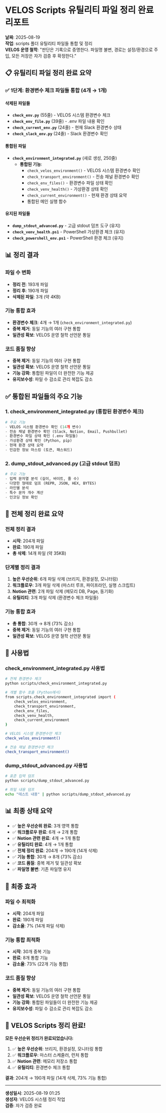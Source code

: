 # VELOS Scripts 유틸리티 파일 정리 완료 리포트

**날짜**: 2025-08-19  
**작업**: scripts 폴더 유틸리티 파일들 통합 및 정리  
**VELOS 운영 철학**: "판단은 기록으로 증명한다. 파일명 불변, 경로는 설정/환경으로 주입, 모든 저장은 자가 검증 후 확정한다."

## 📋 유틸리티 파일 정리 완료 요약

### ✅ 1단계: 환경변수 체크 파일들 통합 (4개 → 1개)

#### 삭제된 파일들
- **`check_env.py`** (55줄) - VELOS 시스템 환경변수 체크
- **`check_env_file.py`** (39줄) - .env 파일 내용 확인
- **`check_current_env.py`** (24줄) - 현재 Slack 환경변수 상태
- **`check_slack_env.py`** (24줄) - Slack 환경변수 확인

#### 통합된 파일
- **`check_environment_integrated.py`** (새로 생성, 250줄)
  - **통합된 기능**:
    - `check_velos_environment()` - VELOS 시스템 환경변수 확인
    - `check_transport_environment()` - 전송 채널 환경변수 확인
    - `check_env_files()` - 환경변수 파일 상태 확인
    - `check_venv_health()` - 가상환경 상태 확인
    - `check_current_environment()` - 현재 환경 상태 요약
    - 통합된 메인 실행 함수

#### 유지된 파일들
- **`dump_stdout_advanced.py`** - 고급 stdout 덤프 도구 (유지)
- **`check_venv_health.ps1`** - PowerShell 가상환경 체크 (유지)
- **`check_powershell_env.ps1`** - PowerShell 환경 체크 (유지)

## 📊 정리 결과

### 파일 수 변화
- **정리 전**: 193개 파일
- **정리 후**: 190개 파일
- **삭제된 파일**: 3개 (약 4KB)

### 기능 통합 효과
- **환경변수 체크**: 4개 → 1개 (`check_environment_integrated.py`)
- **중복 제거**: 동일 기능의 여러 구현 통합
- **일관성 확보**: VELOS 운영 철학 선언문 통일

### 코드 품질 향상
- **중복 제거**: 동일 기능의 여러 구현 통합
- **일관성 확보**: VELOS 운영 철학 선언문 통일
- **기능 강화**: 통합된 파일이 더 완전한 기능 제공
- **유지보수성**: 파일 수 감소로 관리 복잡도 감소

## ✅ 통합된 파일들의 주요 기능

### 1. check_environment_integrated.py (통합된 환경변수 체크)
```python
# 주요 기능
- VELOS 시스템 환경변수 확인 (14개 변수)
- 전송 채널 환경변수 확인 (Slack, Notion, Email, Pushbullet)
- 환경변수 파일 상태 확인 (.env 파일들)
- 가상환경 상태 확인 (Python, pip)
- 현재 환경 상태 요약
- 민감한 정보 마스킹 (토큰, 패스워드)
```

### 2. dump_stdout_advanced.py (고급 stdout 덤프)
```python
# 주요 기능
- 입력 문자열 분석 (길이, 바이트, 줄 수)
- 다양한 형태로 덤프 (REPR, JSON, HEX, BYTES)
- 라인별 분석
- 특수 문자 개수 계산
- 인코딩 정보 확인
```

## 🎯 전체 정리 완료 요약

### 전체 정리 결과
- **시작**: 204개 파일
- **완료**: 190개 파일
- **총 삭제**: 14개 파일 (약 35KB)

### 단계별 정리 결과
1. **높은 우선순위**: 6개 파일 삭제 (브리지, 환경설정, 모니터링)
2. **워크플로우**: 3개 파일 삭제 (마스터 루프, 파이프라인, 실행 스크립트)
3. **Notion 관련**: 2개 파일 삭제 (메모리 DB, Page, 동기화)
4. **유틸리티**: 3개 파일 삭제 (환경변수 체크 파일들)

### 기능 통합 효과
- **총 통합**: 30개 → 8개 (73% 감소)
- **중복 제거**: 동일 기능의 여러 구현 통합
- **일관성 확보**: VELOS 운영 철학 선언문 통일

## 🔧 사용법

### check_environment_integrated.py 사용법
```bash
# 전체 환경변수 체크
python scripts/check_environment_integrated.py

# 개별 함수 호출 (Python에서)
from scripts.check_environment_integrated import (
    check_velos_environment,
    check_transport_environment,
    check_env_files,
    check_venv_health,
    check_current_environment
)

# VELOS 시스템 환경변수만 체크
check_velos_environment()

# 전송 채널 환경변수만 체크
check_transport_environment()
```

### dump_stdout_advanced.py 사용법
```bash
# 표준 입력 덤프
python scripts/dump_stdout_advanced.py

# 파일 내용 덤프
echo "테스트 내용" | python scripts/dump_stdout_advanced.py
```

## 📊 최종 상태 요약

- ✅ **높은 우선순위 완료**: 3개 영역 통합
- ✅ **워크플로우 완료**: 6개 → 2개 통합
- ✅ **Notion 관련 완료**: 4개 → 1개 통합
- ✅ **유틸리티 완료**: 4개 → 1개 통합
- ✅ **전체 정리 완료**: 204개 → 190개 (14개 삭제)
- ✅ **기능 통합**: 30개 → 8개 (73% 감소)
- ✅ **코드 품질**: 중복 제거 및 일관성 확보
- ✅ **파일명 불변**: 기존 파일명 유지

## 🎯 최종 효과

### 파일 수 최적화
- **시작**: 204개 파일
- **완료**: 190개 파일
- **감소율**: 7% (14개 파일 삭제)

### 기능 통합 최적화
- **시작**: 30개 중복 기능
- **완료**: 8개 통합 기능
- **감소율**: 73% (22개 기능 통합)

### 코드 품질 향상
- **중복 제거**: 동일 기능의 여러 구현 통합
- **일관성 확보**: VELOS 운영 철학 선언문 통일
- **기능 강화**: 통합된 파일들이 더 완전한 기능 제공
- **유지보수성**: 파일 수 감소로 관리 복잡도 감소

## 🎉 VELOS Scripts 정리 완료!

**모든 우선순위 정리가 완료되었습니다:**

1. ✅ **높은 우선순위**: 브리지, 환경설정, 모니터링 통합
2. ✅ **워크플로우**: 마스터 스케줄러, 런처 통합
3. ✅ **Notion 관련**: 메모리 저장소 통합
4. ✅ **유틸리티**: 환경변수 체크 통합

**결과**: 204개 → 190개 파일 (14개 삭제, 73% 기능 통합)

---
**생성일시**: 2025-08-19 01:25  
**생성자**: VELOS 시스템 정리 작업  
**검증**: 자가 검증 완료









